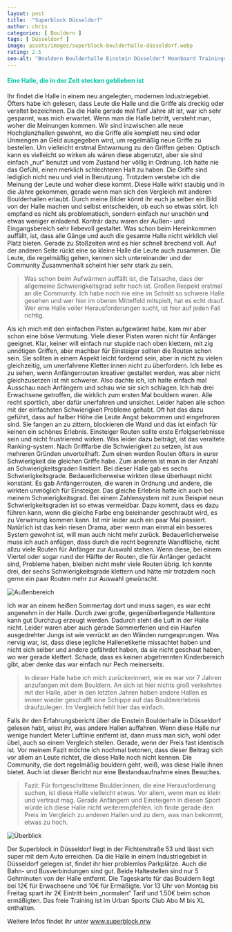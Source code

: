 ```yaml
---
layout: post
title:  "Superblock Düsseldorf"
author: chris
categories: [ Bouldern ]
tags: [ Düsseldorf ]
image: assets/images/superblock-boulderhalle-düsseldorf.webp
rating: 2.5
seo-alt: "Bouldern Boulderhalle Einstein Düsseldorf Moonboard Trainingsbereich Indoor Klettern Kletterhalle"
---
```

#### <span style="color:#00c5a1">Eine Halle, die in der Zeit stecken geblieben ist</span>

Ihr findet die Halle in einem neu angelegten, modernen Industriegebiet. Öfters habe ich gelesen, dass Leute die Halle und die Griffe als dreckig oder veraltet bezeichnen. Da die Halle gerade mal fünf Jahre alt ist, war ich sehr gespannt, was mich erwartet. Wenn man die Halle betritt, versteht man, woher die Meinungen kommen. Wir sind inzwischen alle neue Hochglanzhallen gewohnt, wo die Griffe alle komplett neu sind oder Unmengen an Geld ausgegeben wird, um regelmäßig neue Griffe zu bestellen. Um vielleicht erstmal Entwarnung zu den Griffen geben: Optisch kann es vielleicht so wirken als wären diese abgenutzt, aber sie sind einfach „nur“ benutzt und vom Zustand her völlig in Ordnung. Ich hatte nie das Gefühl, einen merklich schlechteren Halt zu haben. Die Griffe sind lediglich nicht neu und viel in Benutzung. Trotzdem verstehe ich die Meinung der Leute und woher diese kommt. Diese Halle wirkt staubig und in die Jahre gekommen, gerade wenn man sich den Vergleich mit anderen Boulderhallen erlaubt. Durch meine Bilder könnt ihr euch ja selber ein Bild von der Halle machen und selbst entscheiden, ob euch so etwas stört. Ich empfand es nicht als problematisch, sondern einfach nur unschön und etwas weniger einladend. Konträr dazu waren der Außen- und Eingangsbereich sehr liebevoll gestaltet. Was schon beim Hereinkommen auffällt, ist, dass alle Gänge und auch die gesamte Halle nicht wirklich viel Platz bieten. Gerade zu Stoßzeiten wird es hier schnell brechend voll. Auf der anderen Seite rückt eine so kleine Halle die Leute auch zusammen. Die Leute, die regelmäßig gehen, kennen sich untereinander und der Community Zusammenhalt scheint hier sehr stark zu sein.


>Was schon beim Aufwärmen auffällt ist, die Tatsache, dass der allgemeine Schwierigkeitsgrad sehr hoch ist. Großen Respekt erstmal an die Community. Ich habe noch nie eine im Schnitt so schwere Halle gesehen und wer hier im oberen Mittelfeld mitspielt, hat es echt drauf. Wer eine Halle voller Herausforderungen sucht, ist hier auf jeden Fall richtig.

Als ich mich mit den einfachen Pisten aufgewärmt habe, kam mir aber schon eine böse Vermutung. Viele dieser Pisten waren nicht für Anfänger geeignet. Klar, keiner will einfach nur stupide nach oben klettern, mit zig unnötigen Griffen, aber machbar für Einsteiger sollten die Routen schon sein. Sie sollten in einem Aspekt leicht fordernd sein, aber in nicht zu vielen gleichzeitig, um unerfahrene Kletter:innen nicht zu überfordern. Ich liebe es zu sehen, wenn Anfängerrouten kreativer gestaltet werden, was aber nicht gleichzusetzen ist mit schwerer. Also dachte ich, ich halte einfach mal Ausschau nach Anfängern und schau wie sie sich schlagen. Ich hab drei Erwachsene getroffen, die wirklich zum ersten Mal bouldern waren. Alle recht sportlich, aber dafür unerfahren und unsicher. Leider haben alle schon mit der einfachsten Schwierigkeit Probleme gehabt. Oft hat das dazu geführt, dass auf halber Höhe die Leute Angst bekommen und eingefroren sind. Sie fangen an zu zittern, blockieren die Wand und das ist einfach für keinen ein schönes Erlebnis. Einsteiger Routen sollte erste Erfolgserlebnisse sein und nicht frustrierend wirken. Was leider dazu beiträgt, ist das veraltete Ranking-system. Nach Grifffarbe die Schwierigkeit zu setzen, ist aus mehreren Gründen unvorteilhaft. Zum einen werden Routen öfters in eurer Schwierigkeit die gleichen Griffe habe. Zum anderen ist man in der Anzahl an Schwierigkeitsgraden limitiert. Bei dieser Halle gab es sechs Schwierigkeitsgrade. Bedauerlicherweise wirkten diese überhaupt nicht konstant. Es gab Anfängerrouten, die waren in Ordnung und andere, die wirkten unmöglich für Einsteiger. Das gleiche Erlebnis hatte ich auch bei meinem Schwierigkeitsgrad. Bei einem Zahlensystem mit zum Beispiel neun Schwierigkeitsgraden ist so etwas vermeidbar. Dazu kommt, dass es dazu führen kann, wenn die gleiche Farbe eng beieinander geschraubt wird, es zu Verwirrung kommen kann. Ist mir leider auch ein paar Mal passiert. Natürlich ist das kein riesen Drama, aber wenn man einmal ein besseres System gewohnt ist, will man auch nicht mehr zurück. Bedauerlicherweise muss ich auch anfügen, dass durch die recht begrenzte Wandfläche, nicht allzu viele Routen für Anfänger zur Auswahl stehen. Wenn diese, bei einem Viertel oder sogar rund der Hälfte der Routen, die für Anfänger gedacht sind, Probleme haben, bleiben nicht mehr viele Routen übrig. Ich konnte drei, der sechs Schwierigkeitsgrade klettern und hätte mir trotzdem noch gerne ein paar Routen mehr zur Auswahl gewünscht.

<img src="/assets/images/einbinden/superblock-außenbereich.webp" alt="Außenbereich" title="Außenbereich" />

Ich war an einem heißen Sommertag dort und muss sagen, es war echt angenehm in der Halle. Durch zwei große, gegenüberliegende Hallentore kann gut Durchzug erzeugt werden. Dadurch steht die Luft in der Halle nicht. Leider waren aber auch gerade Sommerferien und ein Haufen ausgedrehter Jungs ist wie verrückt an den Wänden rumgesprungen. Was nervig war, ist, dass diese jegliche Hallenetikette missachtet haben und nicht sich selber und andere gefährdet haben, da sie nicht geschaut haben, wo wer gerade klettert. Schade, dass es keinen abgetrennten Kinderbereich gibt, aber denke das war einfach nur Pech meinerseits.

>In dieser Halle habe ich mich zurückerinnert, wie es war vor 7 Jahren anzufangen mit dem Bouldern. An sich ist hier nichts groß verkehrtes mit der Halle, aber in den letzten Jahren haben andere Hallen es immer wieder geschafft eine Schippe auf das Bouldererlebnis draufzulegen. Im Vergleich fehlt hier das einfach.

Falls ihr den Erfahrungsbericht über die Einstein Boulderhalle in Düsseldorf gelesen habt, wisst ihr, was andere Hallen auffahren. Wenn diese Halle nur wenige hundert Meter Luftlinie entfernt ist, dann muss man sich, wohl oder übel, auch so einem Vergleich stellen. Gerade, wenn der Preis fast identisch ist.
Vor meinem Fazit möchte ich nochmal betonen, dass dieser Beitrag sich vor allem an Leute richtet, die diese Halle noch nicht kennen. Die Community, die dort regelmäßig bouldern geht, weiß, was diese Halle ihnen bietet. Auch ist dieser Bericht nur eine Bestandsaufnahme eines Besuches.



>Fazit: Für fortgeschrittene Boulder:innen, die eine Herausforderung suchen, ist diese Halle vielleicht etwas. Vor allem, wenn man es klein und vertraut mag. Gerade Anfängern und Einsteigern in diesen Sport würde ich diese Halle nicht weiterempfehlen. Ich finde gerade den Preis im Vergleich zu anderen Hallen und zu dem, was man bekommt, etwas zu hoch.

<img src="/assets/images/einbinden/superblock-übersicht-griffe.webp" alt="Überblick" title="Überblick" />

Der Superblock in Düsseldorf liegt in der Fichtenstraße 53 und lässt sich super mit dem Auto erreichen. Da die Halle in einem Industriegebiet in Düsseldorf gelegen ist, findet ihr hier problemlos Parkplätze. Auch die Bahn- und Busverbindungen sind gut. Beide Haltestellen sind nur 5 Gehminuten von der Halle entfernt. Die Tageskarte für das Bouldern liegt bei 12€ für Erwachsene und 10€ für Ermäßigte. Vor 13 Uhr von Montag bis Freitag spart ihr 2€ Eintritt beim „normalen“ Tarif und 1.50€ beim schon ermäßigten. Das freie Training ist im Urban Sports Club Abo M bis XL enthalten.

Weitere Infos findet ihr unter <a href="https://www.superblock.nrw/" target="_blank">www.superblock.nrw</a>
